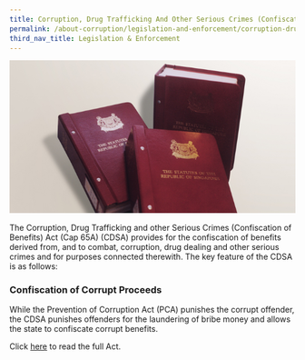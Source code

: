 ```yaml
---
title: Corruption, Drug Trafficking And Other Serious Crimes (Confiscation of Benefits) Act (CAP 65A)
permalink: /about-corruption/legislation-and-enforcement/corruption-drug-trafficking-and-other-serious-crimes-act/
third_nav_title: Legislation & Enforcement
---
```


<img src="/images/abt-corruption_cpib-statutes.jpg" alt="prevention of corruption act">

The Corruption, Drug Trafficking and other Serious Crimes (Confiscation of Benefits) Act (Cap 65A) (CDSA) provides for the confiscation of benefits derived from, and to combat, corruption, drug dealing and other serious crimes and for purposes connected therewith. The key feature of the CDSA is as follows:

### **Confiscation of Corrupt Proceeds**

While the Prevention of Corruption Act (PCA) punishes the corrupt offender, the CDSA punishes offenders for the laundering of bribe money and allows the state to confiscate corrupt benefits. 

Click <a href="https://sso.agc.gov.sg/Act/CDTOSCCBA1992" target="_blank">here</a> to read the full Act.
